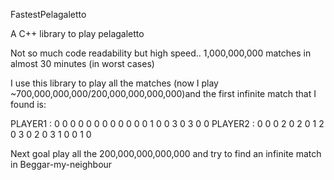 FastestPelagaletto

A C++ library to play pelagaletto

Not so much code readability but high speed.. 1,000,000,000 matches in almost 30 minutes (in worst cases)

I use this library to play all the matches (now I play ~700,000,000,000/200,000,000,000,000)and the first infinite match that I found is:

PLAYER1 : 0 0 0 0 0 0 0 0 0 0 0 0 1 0 0 3 0 3 0 0 
PLAYER2 : 0 0 0 2 0 2 0 1 2 0 3 0 2 0 3 1 0 0 1 0 

Next goal play all the 200,000,000,000,000 and try to find an infinite match in Beggar-my-neighbour
